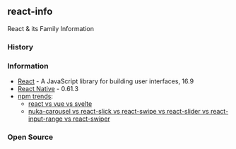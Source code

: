 ## react-info
React & its Family Information


### History



### Information
- [React](https://reactjs.org/) - A JavaScript library for building user interfaces, 16.9
- [React Native](https://facebook.github.io/react-native/) - 0.61.3
- [npm trends](https://www.npmtrends.com/): 
    - [react vs vue vs svelte](https://www.npmtrends.com/react-vs-vue-vs-svelte)
    - [nuka-carousel vs react-slick vs react-swipe vs react-slider vs react-input-range vs react-swiper](https://www.npmtrends.com/nuka-carousel-vs-react-slick-vs-react-swipe-vs-react-slider-vs-react-input-range-vs-react-swiper)


### Open Source

